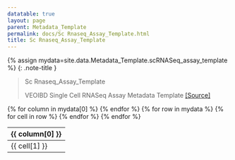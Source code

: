 ```yaml
---
datatable: true
layout: page
parent: Metadata_Template
permalink: docs/Sc Rnaseq_Assay_Template.html
title: Sc Rnaseq_Assay_Template
---
```


{% assign mydata=site.data.Metadata_Template.scRNASeq_assay_template %} 
{: .note-title } 
>Sc Rnaseq_Assay_Template
>
>VEOIBD Single Cell RNASeq Assay Metadata Template [[Source]](https://docs.google.com/document/d/1fNu_ANxVPBUx0rN7VBM_FjiAOG8_bmC20EQ_E0Mmt3w/edit#heading=h.agzpcnpjw4d9)
<table id="myTable" class="display" style="width:100%">
    <thead>
    {% for column in mydata[0] %}
        <th>{{ column[0] }}</th>
    {% endfor %}
    </thead>
    <tbody>
    {% for row in mydata %}
        <tr>
        {% for cell in row %}
            <td>{{ cell[1] }}</td>
        {% endfor %}
        </tr>
    {% endfor %}
    </tbody>
</table>

<script type="text/javascript">
  var pages = ['data_subtype', 'rRNA_rate', 'platform', 'library_version', 'total_unmapped_reads', 'vendor', 'sample_barcode', 'sequencing_batch', 'run_type', 'read_strand_origin', 'total_reads', 'mapped_reads', 'kit_number', 'unique_genes', 'nucleic_acid_source', 'median_umis', 'alignment_information', 'number_cells', 'is_stranded', 'sample_status', 'valid_barcode_reads', 'genomic_sex', 'ratio_mitochondria', 'median_genes', 'analysis_type', 'data_type', 'library_batch', 'library_id', 'analysis_thresholds', 'library_type', 'assay', 'library_prep', 'read_length', 'reference_set', 'duplication_rate', 'file_format', 'resource_type', 'metadata_type', 'metadata_file_annotations', 'bulk_RNASeq_counts_file_annotations', 'bulk_RNASeq_raw_file_annotations', 'library_preparation_method', 'ratio260over230', 'DV200', 'ratio260over280', 'RIN', 'rna_batch', 'rna_isolation_kit', 'filename', 'race', 'gi_phenotype', 'disease_activity_location', 'ethnicity', 'consanguinity', 'family_id', 'site', 'external_share', 'breastfed', 'extraintestinal_manifestations', 'jewish_origin', 'autoimmune', 'individual_id', 'participant_role', 'age_at_diagnosis', 'gi_surgeries', 'perianal_involvement', 'upper_disease_type', 'disease_activity_behavior', 'local_id', 'immunodeficiency', 'sex', 'participant_id', 'ibd_history', 'growth_delay', 'specimen_area_biopsy', 'inflammation', 'project', 'volume', 'sample_tissue_type', 'sample_type', 'media', 'sample_key', 'type_key', 'collection_date', 'biospecimen_metadata_template', 'bulk_RNASeq_assay_template', 'medication_history_metadata_template', 'clinical_metadata_template', 'scRNASeq_assay_template'];
  $('#myTable').DataTable({
    responsive: {
        details: {
            display: $.fn.dataTable.Responsive.display.modal( {
                header: function ( row ) {
                    var data = row.data();
                    return 'Details for '+data[0]+' ';
                }
            } ),
            renderer: $.fn.dataTable.Responsive.renderer.tableAll({
                tableClass: "table"
            })
        }
    },
   "deferRender": true,
   "columnDefs": [
      { 
         targets: 0,
         render : function(data, type, row, meta){
            if(type === 'display' & $.inArray( data, pages) != -1){
               return $('<a>')
                  .attr('href',row[7]+'/'+data)
                  .text(data)
                  .wrap('<div></div>')
                  .parent()
                  .html();} 
             else {
               return data;
            }
         }
      },
      {
        targets: [6,7],
          render : function(data, type, row, meta){
         if(type === 'display' & data != 'Sage Bionetworks'){
            return $('<a>')
               .attr('href', data)
               .text(data)
               .wrap('<div></div>')
               .parent()
               .html();} 
         if(type === 'display' & data == 'Sage Bionetworks'){
             return $('<a>')
                .attr('href', 'https://sagebionetworks.org/')
                .text(data)
                .wrap('<div></div>')
                .parent()
                .html();
         
         } else {
            return data;
         }
      }
   }
   ]
});
</script>